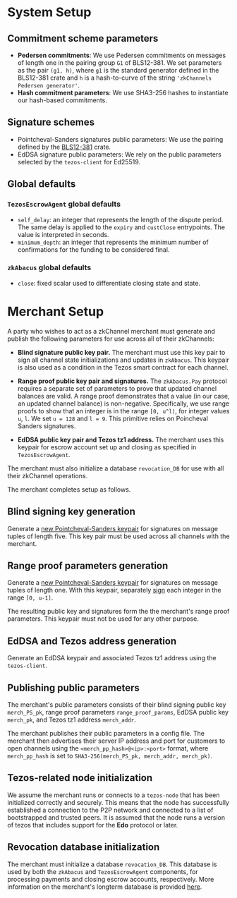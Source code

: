 # System Setup

## Commitment scheme parameters
* **Pedersen commitments**: We use Pedersen commitments on messages of length one in the pairing group `G1` of BLS12-381. We set parameters as the pair `(g1, h)`, where `g1` is the standard generator defined in the BLS12-381 crate and `h` is a hash-to-curve of the string `'zkChannels Pedersen generator'`.
* **Hash commitment parameters**:
We use SHA3-256 hashes to instantiate our hash-based commitments.

## Signature schemes
* Pointcheval-Sanders signatures public parameters: We use the pairing defined by the [BLS12-381](https://crates.io/crates/bls12_381) crate. 
* EdDSA signature public parameters: We rely on the public parameters selected by the `tezos-client` for Ed25519.

## Global defaults
### `TezosEscrowAgent` global defaults
* `self_delay`: an integer that represents the length of the dispute period. The same delay is applied to the `expiry` and `custClose` entrypoints. The value is interpreted in seconds. 
* `minimum_depth`: an integer that represents the minimum number of confirmations for the funding to be considered final.
### `zkAbacus` global defaults
* `close`: fixed scalar used to differentiate closing state and state. 

# Merchant Setup

A party who wishes to act as a zkChannel merchant must generate and publish the following parameters for use across all of their zkChannels: 

* **Blind signature public key pair.** The merchant must use this key pair to sign all channel state initializations and updates in `zkAbacus`. This keypair is also used as a condition in the Tezos smart contract for each channel. 
* **Range proof public key pair and signatures.** The `zkAbacus.Pay` protocol requires a separate set of parameters to prove that updated channel balances are valid. A range proof demonstrates that a value (in our case, an updated channel balance) is non-negative. Specifically, we use range proofs to show that an integer is in the range `[0, u^l)`, for integer values `u`, `l`. We set `u = 128` and `l = 9`. This primitive relies on Poincheval Sanders signatures.

* **EdDSA public key pair and Tezos tz1 address.** The merchant uses this keypair for escrow account set up and closing as specified in `TezosEscrowAgent`.

The merchant must also initialize a database `revocation_DB` for use with all their zkChannel operations.

The merchant completes setup as follows.
## Blind signing key generation

Generate a [new Pointcheval-Sanders keypair](https://github.com/boltlabs-inc/libzkchannels-crypto/blob/main/libzkchannels-crypto/src/ps_keys.rs#L69) for signatures on message tuples of length five.
This key pair must be used across all channels with the merchant.

## Range proof parameters generation

Generate a [new Pointcheval-Sanders keypair](https://github.com/boltlabs-inc/libzkchannels-crypto/blob/main/libzkchannels-crypto/src/ps_keys.rs#L69) for signatures on message tuples of length one.
With this keypair, separately [sign](https://github.com/boltlabs-inc/libzkchannels-crypto/blob/main/libzkchannels-crypto/src/ps_signatures.rs#L64) each integer in the range `[0, u-1]`.

The resulting public key and signatures form the the merchant's range proof parameters. This keypair must not be used for any other purpose.

## EdDSA and Tezos address generation
Generate an EdDSA keypair and associated Tezos tz1 address using the `tezos-client`.

## Publishing public parameters
The merchant's public parameters consists of their blind signing public key `merch_PS_pk`, range proof parameters `range_proof_params`, EdDSA public key `merch_pk`, and Tezos tz1 address `merch_addr`. 

The merchant publishes their public parameters in a config file. The merchant then advertises their server IP address and port for customers to open channels using the `<merch_pp_hash>@<ip>:<port>` format, where `merch_pp_hash` is set to `SHA3-256(merch_PS_pk, merch_addr, merch_pk)`.

## Tezos-related node initialization
We assume the merchant runs or connects to a `tezos-node` that has been initialized correctly and securely. This means that the node has successfully established a connection to the P2P network and connected to a list of bootstrapped and trusted peers. It is assumed that the node runs a version of tezos that includes support for the **Edo** protocol or later.

## Revocation database initialization
The merchant must initialize a database `revocation_DB`. This database is used by both the `zkAbacus` and `TezosEscrowAgent` components, for processing payments and closing escrow accounts, respectively. More information on the merchant's longterm database is provided [here](merch-db.md).